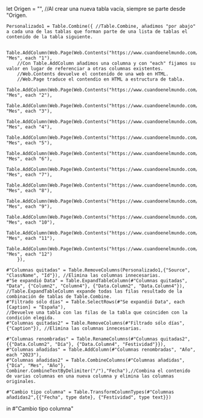 let
    Origen = "", //Al crear una nueva tabla vacía, siempre se parte desde "Origen.

    Personalizado1 = Table.Combine({ //Table.Combine, añadimos "por abajo" a cada una de las tablas que forman parte de una lista de tablas el contenido de la tabla siguiente.

        Table.AddColumn(Web.Page(Web.Contents("https://www.cuandoenelmundo.com/calendario/espana/2023/enero")), "Mes", each "1"),
        //Con Table.AddColumn añadimos una columna y con "each" fijamos su valor en lugar de referenciar a otras columnas existentes.
        //Web.Contents devuelve el contenido de una web en HTML.
        //Web.Page traduce el contendio en HTML a estructura de tabla.
        Table.AddColumn(Web.Page(Web.Contents("https://www.cuandoenelmundo.com/calendario/espana/2023/febrero")), "Mes", each "2"),
        Table.AddColumn(Web.Page(Web.Contents("https://www.cuandoenelmundo.com/calendario/espana/2023/marzo")), "Mes", each "3"),
        Table.AddColumn(Web.Page(Web.Contents("https://www.cuandoenelmundo.com/calendario/espana/2023/abril")), "Mes", each "4"),
        Table.AddColumn(Web.Page(Web.Contents("https://www.cuandoenelmundo.com/calendario/espana/2023/mayo")), "Mes", each "5"),
        Table.AddColumn(Web.Page(Web.Contents("https://www.cuandoenelmundo.com/calendario/espana/2023/junio")), "Mes", each "6"),
        Table.AddColumn(Web.Page(Web.Contents("https://www.cuandoenelmundo.com/calendario/espana/2023/julio")), "Mes", each "7"),
        Table.AddColumn(Web.Page(Web.Contents("https://www.cuandoenelmundo.com/calendario/espana/2023/agosto")), "Mes", each "8"),
        Table.AddColumn(Web.Page(Web.Contents("https://www.cuandoenelmundo.com/calendario/espana/2023/septiembre")), "Mes", each "9"),
        Table.AddColumn(Web.Page(Web.Contents("https://www.cuandoenelmundo.com/calendario/espana/2023/octubre")), "Mes", each "10"),
        Table.AddColumn(Web.Page(Web.Contents("https://www.cuandoenelmundo.com/calendario/espana/2023/noviembre")), "Mes", each "11"),
        Table.AddColumn(Web.Page(Web.Contents("https://www.cuandoenelmundo.com/calendario/espana/2023/diciembre")), "Mes", each "12")
        }),
        
    #"Columnas quitadas" = Table.RemoveColumns(Personalizado1,{"Source", "ClassName", "Id"}), //Elimina las columnas innecesarias.  
    #"Se expandió Data" = Table.ExpandTableColumn(#"Columnas quitadas", "Data", {"Column2", "Column4"}, {"Data.Column2", "Data.Column4"}),
    //Table.ExpandTableColumn expande todas las filas resultado de la combinación de tablas de Table.Combine.
    #"Filtrado sólo días" = Table.SelectRows(#"Se expandió Data", each [Caption] = "España"),
    //Devuelve una tabla con las filas de la tabla que coinciden con la condición elegida.
    #"Columnas quitadas2" = Table.RemoveColumns(#"Filtrado sólo días",{"Caption"}), //Elimina las columnas innecesarias.  

    #"Columnas renombradas" = Table.RenameColumns(#"Columnas quitadas2", {{"Data.Column2", "Día"}, {"Data.Column4", "Festividad"}}),
    #"Columnas añadidas" = Table.AddColumn(#"Columnas renombradas", "Año", each "2023"),
    #"Columnas añadidas2" = Table.CombineColumns(#"Columnas añadidas", {"Día", "Mes", "Año"}, Combiner.CombineTextByDelimiter("/"),"Fecha"),//Combina el contenido de varias columnas en una nueva columna y elimina las columnas originales.

    #"Cambio tipo columna" = Table.TransformColumnTypes(#"Columnas añadidas2",{{"Fecha", type date}, {"Festividad", type text}})

in
    #"Cambio tipo columna"
